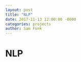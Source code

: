 ```yaml
---
layout: post
title: "NLP"
date: 2017-11-13 12:00:00 -0600
categories: projects
author: Sam Funk
---
```


# NLP
